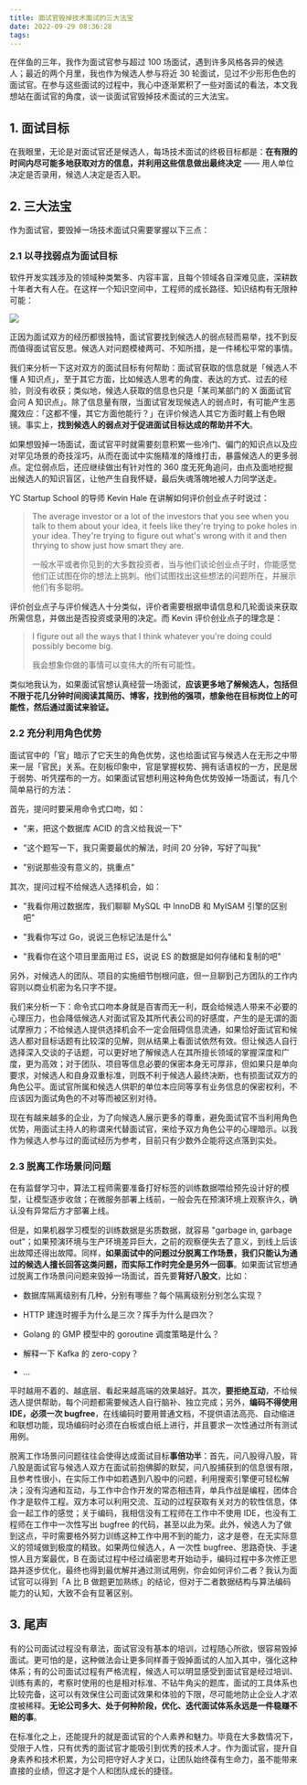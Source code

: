 ```yaml
---
title: 面试官毁掉技术面试的三大法宝
date: 2022-09-29 08:36:28
tags:
---
```


在伴鱼的三年，我作为面试官参与超过 100 场面试，遇到许多风格各异的候选人；最近的两个月里，我也作为候选人参与将近 30 轮面试，见过不少形形色色的面试官。在参与这些面试的过程中，我心中逐渐累积了一些对面试的看法，本文我想站在面试官的角度，谈一谈面试官毁掉技术面试的三大法宝。

<!--more-->

## 1. 面试目标

在我眼里，无论是对面试官还是候选人，每场技术面试的终极目标都是：**在有限的时间内尽可能多地获取对方的信息，并利用这些信息做出最终决定** —— 用人单位决定是否录用，候选人决定是否入职。

## 2. 三大法宝

作为面试官，要毁掉一场技术面试只需要掌握以下三点：

### 2.1 以寻找弱点为面试目标

软件开发实践涉及的领域种类繁多、内容丰富，且每个领域各自深难见底，深耕数十年者大有人在。在这样一个知识空间中，工程师的成长路径、知识结构有无限种可能：

![](./choices.jpeg)

正因为面试双方的经历都很独特，面试官要找到候选人的弱点轻而易举，找不到反而值得面试官反思。候选人对问题模棱两可、不知所措，是一件稀松平常的事情。

我们来分析一下这对双方的面试目标有何帮助：面试官获取的信息就是「候选人不懂 A 知识点」，至于其它方面，比如候选人思考的角度、表达的方式、过去的经验，则没有收获；类似地，候选人获取的信息也只是「某司某部门的 X 面面试官会问 A 知识点」。除了信息量有限，当面试官发现候选人的弱点时，有可能产生恶魔效应：「这都不懂，其它方面他能行？」在评价候选人其它方面时戴上有色眼镜。事实上，**找到候选人的弱点对于促进面试目标达成的帮助并不大**。

如果想毁掉一场面试，面试官平时就需要刻意积累一些冷门、偏门的知识点以及应对罕见场景的奇技淫巧，从而在面试中实施精准的降维打击，暴露候选人的更多弱点。定位弱点后，还应继续做出有针对性的 360 度无死角追问，由点及面地挖掘出候选人的知识盲区，让他产生自我怀疑，最后失魂落魄地被人力同学送走。

YC Startup School 的导师 Kevin Hale 在讲解如何评价创业点子时说过：

> The average investor or a lot of the investors that you see when you talk to them about your idea, it feels like they're trying to poke holes in your idea. They're trying to figure out what's wrong with it and then thrying to show just how smart they are.
> 
> 一般水平或者你见到的大多数投资者，当与他们谈论创业点子时，你能感觉他们正试图在你的想法上挑刺。他们试图找出这些想法的问题所在，并展示他们有多聪明。

评价创业点子与评价候选人十分类似，评价者需要根据申请信息和几轮面谈来获取所需信息，并做出是否投资或录用的决定。而 Kevin 评价创业点子的理念是：

> I figure out all the ways that I think whatever you're doing could possibly become big.
> 
> 我会想象你做的事情可以变伟大的所有可能性。

类似地我认为，如果面试官想认真经营一场面试，**应该更多地了解候选人，包括但不限于花几分钟时间阅读其简历、博客，找到他的强项，想象他在目标岗位上的可能性，然后通过面试来验证。** 

### 2.2 充分利用角色优势

面试官中的「官」暗示了它天生的角色优势，这也给面试官与候选人在无形之中带来一层「官民」关系。在刻板印象中，官是掌握权势、拥有话语权的一方，民是居于弱势、听凭摆布的一方。如果面试官想利用这种角色优势毁掉一场面试，有几个简单易行的方法：

首先，提问时要采用命令式口吻，如：

* "来，把这个数据库 ACID 的含义给我说一下"

* "这个题写一下，我只需要最优的解法，时间 20 分钟，写好了叫我"

* "别说那些没有意义的，挑重点"

其次，提问过程不给候选人选择机会，如：

* "我看你用过数据库，我们聊聊 MySQL 中 InnoDB 和 MyISAM 引擎的区别吧"

* "我看你写过 Go，说说三色标记法是什么"

* "我看你在这个项目里面用过 ES，说说 ES 的数据是如何存储和复制的吧"

另外，对候选人的团队、项目的实施细节刨根问底，但一旦聊到己方团队的工作内容则以商业机密为名只字不提。

我们来分析一下：命令式口吻本身就是百害而无一利，既会给候选人带来不必要的心理压力，也会降低候选人对面试官及其所代表公司的好感度，产生的是无谓的面试摩擦力；不给候选人提供选择机会不一定会阻碍信息流通，如果恰好面试官和候选人都对目标话题有比较深的见解，则从结果上看面试依然有效。但让候选人自行选择深入交谈的子话题，可以更好地了解候选人在其所擅长领域的掌握深度和广度，更为高效；对于团队、项目等信息必要的保密本身无可厚非，但如果只是单向要求，对候选人和自身双重标准，则既不利于候选人最终决断，也有损面试双方的角色公平。面试官所属和候选人供职的单位本应同等享有业务信息的保密权利，不应该因为面试角色的不对等而被区别对待。

现在有越来越多的企业，为了向候选人展示更多的尊重，避免面试官不当利用角色优势，用面试主持人的称谓来代替面试官，来给予双方角色公平的心理暗示。以我作为候选人参与过的面试经历为参考，目前只有少数外企能将这点落到实处。

### 2.3 脱离工作场景问问题

在有监督学习中，算法工程师需要准备打好标签的训练数据喂给预先设计好的模型，让模型逐步收敛；在微服务部署上线前，一般会先在预演环境上观察许久，确认没有异常后方才部署上线。

但是，如果机器学习模型的训练数据是劣质数据，就容易 "garbage in, garbage out"；如果预演环境与生产环境差异巨大，之前的观察便失去了意义，到线上后该出故障还得出故障。同样，**如果面试中的问题过分脱离工作场景，我们只能认为通过的候选人擅长回答这类问题，而实际工作时完全是另外一回事**。如果面试官想通过脱离工作场景问问题来毁掉一场面试，首先要**背好八股文**，比如：

* 数据库隔离级别有几种，分别有哪些？每个隔离级别分别怎么实现？

* HTTP 建连时握手为什么是三次？挥手为什么是四次？

* Golang 的 GMP 模型中的 goroutine 调度策略是什么？

* 解释一下 Kafka 的 zero-copy？

* ...

平时越用不着的、越底层、看起来越高端的效果越好。其次，**要拒绝互动**，不给候选人提供帮助，每个问题都需要候选人自行脑补、独立完成；另外，**编码不得使用 IDE，必须一次 bugfree**，在线编码时要用普通文档，不提供语法高亮、自动缩进和联想功能，现场编码时必须在白板或白纸上进行，并且要求一次性通过所有测试用例。

脱离工作场景问问题往往会使得达成面试目标**事倍功半**：首先，问八股得八股，背八股是面试官与候选人双方在面试前抱佛脚的默契，问八股捕获到的信息很有限，且参考性很小，在实际工作中如若遇到八股中的问题，利用搜索引擎便可轻松解决；没有沟通和互动，与工作中合作开发的常态相违背，单兵作战是编程，团体合作才是软件工程。双方本可以利用交流、互动的过程获取有关对方的软性信息，体会一起工作的感觉；关于编码，我相信没有工程师在工作中不使用 IDE，也没有工程师在工作中一次性写出 bugfree 的代码，甚至以此为荣。此外，候选人为了做到这点，平时需要格外努力训练这种工作中用不到的能力，这才是卷，在无实际意义的领域做到极度的精致。如果两位候选人，A 一次性 bugfree、思路奇快、手速惊人且方案最优，B 在面试过程中经过缜密思考开始动手，编码过程中多次修正思路并逐步优化，最终也得到最优解并通过测试用例，你会如何评价二者？我认为面试官可以得到「A 比 B 做题更加熟练」的结论，但对于二者数据结构与算法编码能力的认知，大致不会有显著区别。

## 3. 尾声

有的公司面试过程没有章法，面试官没有基本的培训，过程随心所欲，很容易毁掉面试。更可怕的是，这种做法会让更多同样善于毁掉面试的人加入其中，强化这种体系；有的公司面试过程有严格流程，候选人可以明显感受到面试官是经过培训、训练有素的，考察时使用的也是相对标准、不钻牛角尖的题库，面试的工具体系也比较完备，这可以有效保住公司面试效果和体验的下限，尽可能地防止企业人才浓度被稀释。**无论公司多大、处于何种阶段，优化、迭代面试体系永远是一件稳赚不赔的事**。

在标准化之上，还能提升的就是面试官的个人素养和魅力。毕竟在大多数情况下，受限于人性，只有优秀的面试官才能吸引到优秀的技术人才。作为面试官，提升自身素养和技术积累，为公司把守好人才关口，让团队始终葆有生命力，虽不能带来直接的业绩，但这才是个人和团队成长的捷径。
